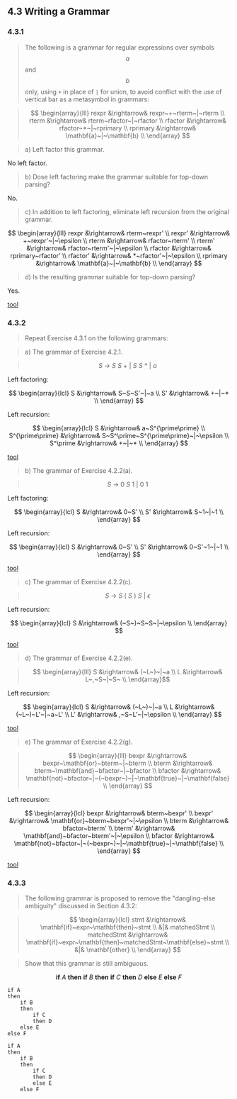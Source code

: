 ## 4.3 Writing a Grammar

### 4.3.1

> The following is a grammar for regular expressions over symbols $$a$$ and $$b$$ only, using `+` in place of `|` for union, to avoid conflict with the use of vertical bar as a metasymbol in grammars:

> $$
\begin{array}{lll}
rexpr &\rightarrow& rexpr~+~rterm~|~rterm \\
rterm &\rightarrow& rterm~rfactor~|~rfactor \\
rfactor &\rightarrow& rfactor~*~|~rprimary \\
rprimary &\rightarrow& \mathbf{a}~|~\mathbf{b} \\
\end{array}
$$

> a) Left factor this grammar.

No left factor.

> b) Dose left factoring make the grammar suitable for top-down parsing?

No.

> c) In addition to left factoring, eliminate left recursion from the original grammar.

$$
\begin{array}{lll}
rexpr &\rightarrow& rterm~rexpr' \\
rexpr' &\rightarrow& +~rexpr'~|~\epsilon \\
rterm &\rightarrow& rfactor~rterm' \\
rterm' &\rightarrow& rfactor~rterm'~|~\epsilon \\
rfactor &\rightarrow& rprimary~rfactor' \\
rfactor' &\rightarrow& *~rfactor'~|~\epsilon \\
rprimary &\rightarrow& \mathbf{a}~|~\mathbf{b} \\
\end{array}
$$

> d) Is the resulting grammar suitable for top-down parsing?

Yes.

[tool](https://cyberzhg.github.io/toolbox/cfg2ll?grammar=cmV4cHIgLT4gcmV4cHIgKyBydGVybSB8IHJ0ZXJtCnJ0ZXJtIC0+IHJ0ZXJtIHJmYWN0b3IgfCByZmFjdG9yCnJmYWN0b3IgLT4gcmZhY3RvciAqIHwgcnByaW1hcnkKcnByaW1hcnkgLT4gYSB8IGI=)

### 4.3.2

> Repeat Exercise 4.3.1 on the following grammars:

> a) The grammar of Exercise 4.2.1.

> $$
S~\rightarrow~S~S~+~|~S~S~*~|~a$$

Left factoring:

$$
\begin{array}{lcl}
S &\rightarrow& S~S~S'~|~a \\
S' &\rightarrow& +~|~* \\
\end{array}
$$

Left recursion:

$$
\begin{array}{lcl}
S &\rightarrow& a~S^{\prime\prime} \\
S^{\prime\prime} &\rightarrow& S~S^\prime~S^{\prime\prime}~|~\epsilon \\
S^\prime &\rightarrow& +~|~* \\
\end{array}
$$

[tool](file:///D:/toolbox/cfg2ll.html?grammar=UyAtPiBTIFMgKyB8IFMgUyAqIHwgYQ==)

> b) The grammar of Exercise 4.2.2(a).

> $$
S~\rightarrow~0~S~1~|~0~1$$

Left factoring:

$$
\begin{array}{lcl}
S &\rightarrow& 0~S' \\
S' &\rightarrow& S~1~|~1 \\
\end{array}
$$

Left recursion:

$$
\begin{array}{lcl}
S &\rightarrow& 0~S' \\
S' &\rightarrow& 0~S'~1~|~1 \\
\end{array}
$$

[tool](https://cyberzhg.github.io/toolbox/cfg2ll?grammar=cmV4cHIgLT4gcmV4cHIgKyBydGVybSB8IHJ0ZXJtCnJ0ZXJtIC0+IHJ0ZXJtIHJmYWN0b3IgfCByZmFjdG9yCnJmYWN0b3IgLT4gcmZhY3RvciAqIHwgcnByaW1hcnkKcnByaW1hcnkgLT4gYSB8IGI=)

> c) The grammar of Exercise 4.2.2(c).

> $$
S~\rightarrow~S~(~S~)~S~|~\epsilon$$

Left recursion:

$$
\begin{array}{lcl}
S &\rightarrow& (~S~)~S~S~|~\epsilon \\
\end{array}
$$

[tool](https://cyberzhg.github.io/toolbox/cfg2ll?grammar=UyAtPiBTICggUyApIFMgfCDPtQ==)

> d) The grammar of Exercise 4.2.2(e).

> $$
\begin{array}{lll}
S &\rightarrow& (~L~)~|~a \\
L &\rightarrow& L~,~S~|~S~ \\
\end{array}$$

Left recursion:

$$
\begin{array}{lcl}
S &\rightarrow& (~L~)~|~a \\
L &\rightarrow& (~L~)~L'~|~a~L' \\
L' &\rightarrow& ,~S~L'~|~\epsilon \\
\end{array}
$$

[tool](https://cyberzhg.github.io/toolbox/cfg2ll?grammar=UyAtPiAoIEwgKSB8IGEgTCAtPiBMICwgUyB8IFM=)

> e) The grammar of Exercise 4.2.2(g).

> $$
\begin{array}{lll}
bexpr &\rightarrow& bexpr~\mathbf{or}~bterm~|~bterm \\
bterm &\rightarrow& bterm~\mathbf{and}~bfactor~|~bfactor \\
bfactor &\rightarrow& \mathbf{not}~bfactor~|~(~bexpr~)~|~\mathbf{true}~|~\mathbf{false} \\
\end{array}
$$

Left recursion:

$$
\begin{array}{lcl}
bexpr &\rightarrow& bterm~bexpr' \\
bexpr' &\rightarrow& \mathbf{or}~bterm~bexpr'~|~\epsilon \\
bterm &\rightarrow& bfactor~bterm' \\
bterm' &\rightarrow& \mathbf{and}~bfactor~bterm'~|~\epsilon \\
bfactor &\rightarrow& \mathbf{not}~bfactor~|~(~bexpr~)~|~\mathbf{true}~|~\mathbf{false} \\
\end{array}
$$

[tool](https://cyberzhg.github.io/toolbox/cfg2ll?grammar=YmV4cHIgLT4gYmV4cHIgb3IgYnRlcm0gfCBidGVybSAKYnRlcm0gLT4gYnRlcm0gYW5kIGJmYWN0b3IgfCBiZmFjdG9yIApiZmFjdG9yIC0+IG5vdCBiZmFjdG9yIHwgKCBiZXhwciApIHwgdHJ1ZSB8IGZhbHNl)

### 4.3.3

> The following grammar is proposed to remove the "dangling-else ambiguity" discussed in Section 4.3.2:

> $$
\begin{array}{lcl}
stmt &\rightarrow& \mathbf{if}~expr~\mathbf{then}~stmt \\
&|& matchedStmt \\
matchedStmt &\rightarrow& \mathbf{if}~expr~\mathbf{then}~matchedStmt~\mathbf{else}~stmt \\
&|& \mathbf{other} \\
\end{array}
$$

> Show that this grammar is still ambiguous.

$$\mathbf{if}~A~\mathbf{then}~\mathbf{if}~B~\mathbf{then}~\mathbf{if}~C~\mathbf{then}~D~\mathbf{else}~E~\mathbf{else}~F$$

```
if A
then
    if B
    then
        if C
        then D
    else E
else F
```

```
if A
then
    if B
    then
        if C
        then D
        else E
    else F
```
